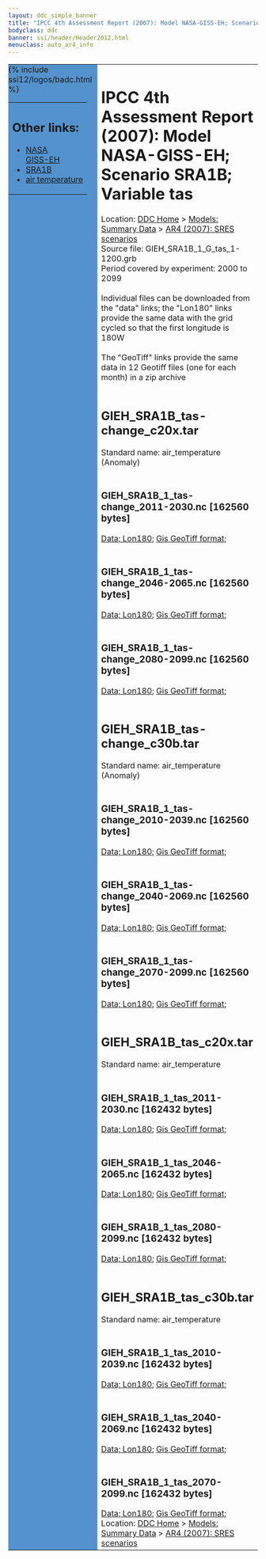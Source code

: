 ```yaml
---
layout: ddc_simple_banner
title: "IPCC 4th Assessment Report (2007): Model NASA-GISS-EH; Scenario SRA1B; Variable tas"
bodyclass: ddc
banner: ssi/header/Header2012.html
menuclass: auto_ar4_info
---
```



<table width="100%" border="0" cellspacing="0" cellpadding="0" style="border-collapse: collapse;">
<tr style="margin:0;padding:0;border:0;">
<td style="margin:0;padding:0;border:0;height:1pt;width:150pt;background:#5492CD;" valign="top" >

<div id="lh-col2" class="auto_ar4_info">
<table class="menumain" bgcolor="#5492CD" cellspacing="0" width="100%" border="0">
<tr><td>
<h2> Other links:</h2>
<ul>
<li><a href="/auto/ar4/model-NASA-GISS-EH.html">NASA<br/>GISS-EH</a></li>
<li><a href="/auto/ar4/scenario-SRA1B.html">SRA1B</a></li>
<li><a href="/auto/ar4/var-air_temperature.html">air temperature</a></li>
</ul>
</td></tr>
{% include ssi12/logos/badc.html %}
</table>
</div>
</td>
<td><h1>IPCC 4th Assessment Report (2007): Model NASA-GISS-EH; Scenario SRA1B; Variable tas</h1>

<!-- Breadcrumb1 -->
<div id="breadcrumb1" align="left">
Location: <a href="/index.html">DDC Home</a> > <a href="/sim/gcm_clim/">Models: Summary Data</a>
> <a href="/sim/gcm_clim/SRES_AR4/index.html">AR4 (2007): SRES scenarios</a>
</div>
<!-- End of Breadcrumb1 -->Source file: GIEH_SRA1B_1_G_tas_1-1200.grb
<br/>
Period covered by experiment: 2000 to 2099<br/>
<br/>Individual files can be downloaded from the "data" links; the "Lon180" links provide the same data
         with the grid cycled so that the first longitude is 180W<br/>
<br/>The "GeoTiff" links provide the same data in 12 Geotiff files (one for each month)
          in a zip archive<br/>
<br/><h2>GIEH_SRA1B_tas-change_c20x.tar</h2>
Standard name: air_temperature (Anomaly)<br>
<br/><h3>GIEH_SRA1B_1_tas-change_2011-2030.nc [162560 bytes]</h3>
<a href="/cgi-bin/downl/ar4_nc/tas/GIEH_SRA1B_1_tas-change_2011-2030.nc">Data; </a><a href="/cgi-bin/downl/ar4_nc/tas/GIEH_SRA1B_1_tas-change_2011-2030.cyto180.nc"> Lon180</a>; <a href="/cgi-bin/downl/ar4_tif/tas/GIEH_SRA1B_1_tas-change_2011-2030.zip">Gis GeoTiff format; </a><br/>
<br/><h3>GIEH_SRA1B_1_tas-change_2046-2065.nc [162560 bytes]</h3>
<a href="/cgi-bin/downl/ar4_nc/tas/GIEH_SRA1B_1_tas-change_2046-2065.nc">Data; </a><a href="/cgi-bin/downl/ar4_nc/tas/GIEH_SRA1B_1_tas-change_2046-2065.cyto180.nc"> Lon180</a>; <a href="/cgi-bin/downl/ar4_tif/tas/GIEH_SRA1B_1_tas-change_2046-2065.zip">Gis GeoTiff format; </a><br/>
<br/><h3>GIEH_SRA1B_1_tas-change_2080-2099.nc [162560 bytes]</h3>
<a href="/cgi-bin/downl/ar4_nc/tas/GIEH_SRA1B_1_tas-change_2080-2099.nc">Data; </a><a href="/cgi-bin/downl/ar4_nc/tas/GIEH_SRA1B_1_tas-change_2080-2099.cyto180.nc"> Lon180</a>; <a href="/cgi-bin/downl/ar4_tif/tas/GIEH_SRA1B_1_tas-change_2080-2099.zip">Gis GeoTiff format; </a><br/>
<br/><h2>GIEH_SRA1B_tas-change_c30b.tar</h2>
Standard name: air_temperature (Anomaly)<br>
<br/><h3>GIEH_SRA1B_1_tas-change_2010-2039.nc [162560 bytes]</h3>
<a href="/cgi-bin/downl/ar4_nc/tas/GIEH_SRA1B_1_tas-change_2010-2039.nc">Data; </a><a href="/cgi-bin/downl/ar4_nc/tas/GIEH_SRA1B_1_tas-change_2010-2039.cyto180.nc"> Lon180</a>; <a href="/cgi-bin/downl/ar4_tif/tas/GIEH_SRA1B_1_tas-change_2010-2039.zip">Gis GeoTiff format; </a><br/>
<br/><h3>GIEH_SRA1B_1_tas-change_2040-2069.nc [162560 bytes]</h3>
<a href="/cgi-bin/downl/ar4_nc/tas/GIEH_SRA1B_1_tas-change_2040-2069.nc">Data; </a><a href="/cgi-bin/downl/ar4_nc/tas/GIEH_SRA1B_1_tas-change_2040-2069.cyto180.nc"> Lon180</a>; <a href="/cgi-bin/downl/ar4_tif/tas/GIEH_SRA1B_1_tas-change_2040-2069.zip">Gis GeoTiff format; </a><br/>
<br/><h3>GIEH_SRA1B_1_tas-change_2070-2099.nc [162560 bytes]</h3>
<a href="/cgi-bin/downl/ar4_nc/tas/GIEH_SRA1B_1_tas-change_2070-2099.nc">Data; </a><a href="/cgi-bin/downl/ar4_nc/tas/GIEH_SRA1B_1_tas-change_2070-2099.cyto180.nc"> Lon180</a>; <a href="/cgi-bin/downl/ar4_tif/tas/GIEH_SRA1B_1_tas-change_2070-2099.zip">Gis GeoTiff format; </a><br/>
<br/><h2>GIEH_SRA1B_tas_c20x.tar</h2>
Standard name: air_temperature<br>
<br/><h3>GIEH_SRA1B_1_tas_2011-2030.nc [162432 bytes]</h3>
<a href="/cgi-bin/downl/ar4_nc/tas/GIEH_SRA1B_1_tas_2011-2030.nc">Data; </a><a href="/cgi-bin/downl/ar4_nc/tas/GIEH_SRA1B_1_tas_2011-2030.cyto180.nc"> Lon180</a>; <a href="/cgi-bin/downl/ar4_tif/tas/GIEH_SRA1B_1_tas_2011-2030.zip">Gis GeoTiff format; </a><br/>
<br/><h3>GIEH_SRA1B_1_tas_2046-2065.nc [162432 bytes]</h3>
<a href="/cgi-bin/downl/ar4_nc/tas/GIEH_SRA1B_1_tas_2046-2065.nc">Data; </a><a href="/cgi-bin/downl/ar4_nc/tas/GIEH_SRA1B_1_tas_2046-2065.cyto180.nc"> Lon180</a>; <a href="/cgi-bin/downl/ar4_tif/tas/GIEH_SRA1B_1_tas_2046-2065.zip">Gis GeoTiff format; </a><br/>
<br/><h3>GIEH_SRA1B_1_tas_2080-2099.nc [162432 bytes]</h3>
<a href="/cgi-bin/downl/ar4_nc/tas/GIEH_SRA1B_1_tas_2080-2099.nc">Data; </a><a href="/cgi-bin/downl/ar4_nc/tas/GIEH_SRA1B_1_tas_2080-2099.cyto180.nc"> Lon180</a>; <a href="/cgi-bin/downl/ar4_tif/tas/GIEH_SRA1B_1_tas_2080-2099.zip">Gis GeoTiff format; </a><br/>
<br/><h2>GIEH_SRA1B_tas_c30b.tar</h2>
Standard name: air_temperature<br>
<br/><h3>GIEH_SRA1B_1_tas_2010-2039.nc [162432 bytes]</h3>
<a href="/cgi-bin/downl/ar4_nc/tas/GIEH_SRA1B_1_tas_2010-2039.nc">Data; </a><a href="/cgi-bin/downl/ar4_nc/tas/GIEH_SRA1B_1_tas_2010-2039.cyto180.nc"> Lon180</a>; <a href="/cgi-bin/downl/ar4_tif/tas/GIEH_SRA1B_1_tas_2010-2039.zip">Gis GeoTiff format; </a><br/>
<br/><h3>GIEH_SRA1B_1_tas_2040-2069.nc [162432 bytes]</h3>
<a href="/cgi-bin/downl/ar4_nc/tas/GIEH_SRA1B_1_tas_2040-2069.nc">Data; </a><a href="/cgi-bin/downl/ar4_nc/tas/GIEH_SRA1B_1_tas_2040-2069.cyto180.nc"> Lon180</a>; <a href="/cgi-bin/downl/ar4_tif/tas/GIEH_SRA1B_1_tas_2040-2069.zip">Gis GeoTiff format; </a><br/>
<br/><h3>GIEH_SRA1B_1_tas_2070-2099.nc [162432 bytes]</h3>
<a href="/cgi-bin/downl/ar4_nc/tas/GIEH_SRA1B_1_tas_2070-2099.nc">Data; </a><a href="/cgi-bin/downl/ar4_nc/tas/GIEH_SRA1B_1_tas_2070-2099.cyto180.nc"> Lon180</a>; <a href="/cgi-bin/downl/ar4_tif/tas/GIEH_SRA1B_1_tas_2070-2099.zip">Gis GeoTiff format; </a><br/>
<!-- Breadcrumb2 -->
<div id="breadcrumb2" align="left">
Location: <a href="/index.html">DDC Home</a> > <a href="/sim/gcm_clim/">Models: Summary Data</a>
> <a href="/sim/gcm_clim/SRES_AR4/index.html">AR4 (2007): SRES scenarios</a>
</div>
<!-- End of Breadcrumb2 --></td></tr></table>
